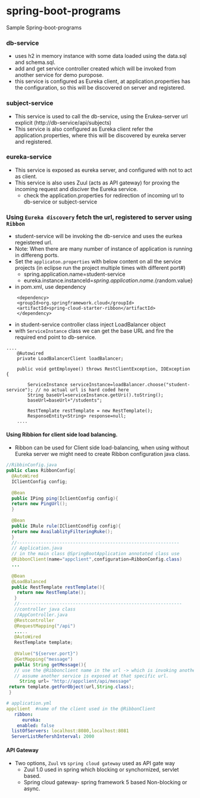 # spring-boot-programs
Sample Spring-boot-programs

### db-service 
  - uses h2 in memory instance with some data loaded using the data.sql and schema.sql.
  - add and get service controller created which will be invoked from another service for demo puropose.
  - this service is configured as Eureka client, at application.properties has the  configuration, so this will be discovered on server and registered.
  
### subject-service
   - This service is used to call the db-service, using the Erukea-server url explicit (http://db-service/api/subjects)
   - This service is also configured as Eureka client refer the application.properties, where this will be discovered by eureka server and registered.
   
### eureka-service
   - This service is exposed as eureka server, and configured with not to act as client.
   - This service is also uses Zuul (acts as API gateway) for proxing the incoming request and disciver the Eureka service.
      - check the application.properties for redirection of incoming url to db-service or subject-service

### Using `Eureka discovery` fetch the url, registered to server using `Ribbon`
   - student-service will be invoking the db-service and uses the eurkea regeistered url.
   - Note: When there are many number of instance of application is running in differeng ports.
   - Set the `applicaton.properties` with below content on all the service projects (in eclipse run the project multiple times with different port#)
        - spring.application.name=student-service
        - eureka.instance.instanceId=${spring.application.name}.${random.value}
   - in pom.xml, use dependency
```
    <dependency>
	<groupId>org.springframework.cloud</groupId>
	<artifactId>spring-cloud-starter-ribbon</artifactId>
    </dependency>
```
   - in student-service controller class inject LoadBalancer object
   - with `ServiceInstance` class we can get the base URL and fire the required end point to db-service.
```
....
	@Autowired
	private LoadBalancerClient loadBalancer;
	
	public void getEmployee() throws RestClientException, IOException {
		
		ServiceInstance serviceInstance=loadBalancer.choose("student-service"); // no actual url is hard coded here
		String baseUrl=serviceInstance.getUri().toString();
		baseUrl=baseUrl+"/students";
		
		RestTemplate restTemplate = new RestTemplate();
		ResponseEntity<String> response=null;
    ....
```
   
   #### Using Ribbion for client side load balancing.
   -  Ribbon can be used for Client side load-balancing, when using without Eureka server we might need to create Ribbon configuration java class.
   ```java
   //RibbinConfig.java
   public class RibbonConfig{
     @AutoWired
     IClientConfig config;
     
     @Bean
     public IPing ping(IclientConfig config){
     return new PingUrl();
     }
     
     @Bean
     public IRule rule(IClientCondfig config){
     return new AvailablityFilteringRuke();
     }
     //-------------------------------------------------------------
     // Application.java
     // in the main class @SpringBootApplication annotated class use
     @RibbonClient(name="appclient",configuration=RibbonConfig.class)
     ...
     
     @Bean
     @LoadBalanced
     public RestTemplate restTemplate(){
       return new RestTemplate();
      }
      //-------------------------------------------------------------
      //controller java class
      //AppController.java
      @Restcontroller
      @RequestMapping("/api")
      .....
      @AutoWired
      RestTemplate template;
      
      @Value("${server.port}")
      @GetMapping("message")
      public String getMessage(){
      // use the @Ribbonclient name in the url -> which is invoking another message service.
      // assume another service is exposed at that specific url.
        String url= "http://appclient/api/message"
	return template.getForObject(url,String.class);
	}
   ```
   ```yaml
   # application.yml
   appclient  #name of the client used in the @RibbonClient
      ribbon:
         eureka:
	   enabled: false
	 listOfServers: localhost:8080,localhost:8081
	 ServerListRefershInterval: 2000
   ```
#### API Gateway
  - Two options,  `Zuul` vs `spring cloud gateway` used as API gate way
     - Zuul 1.0 used in spring which blocking or synchornized, servlet based.
     - Spring cloud gateway- spring framework 5 based Non-blocking or async.
  
